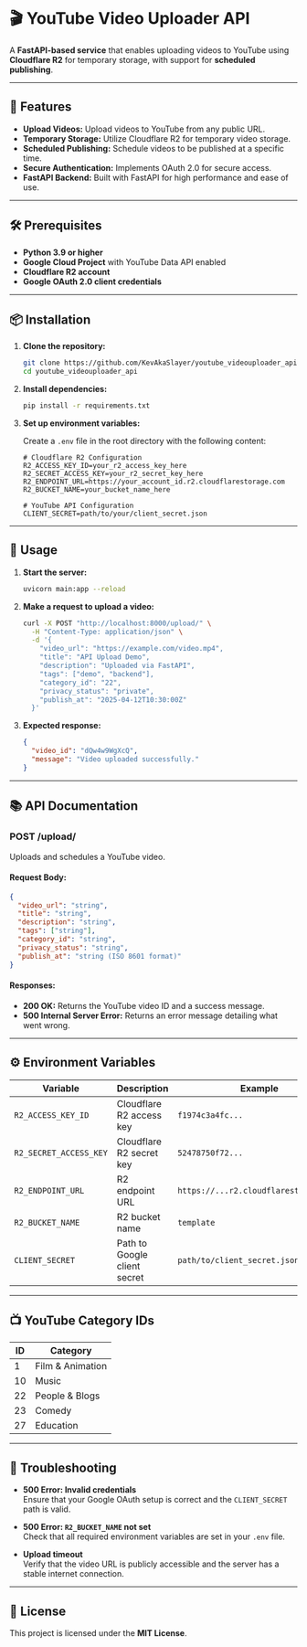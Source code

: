 # 🎬 YouTube Video Uploader API

A **FastAPI-based service** that enables uploading videos to YouTube using **Cloudflare R2** for temporary storage, with support for **scheduled publishing**.

---

## 🚀 Features

- **Upload Videos:** Upload videos to YouTube from any public URL.
- **Temporary Storage:** Utilize Cloudflare R2 for temporary video storage.
- **Scheduled Publishing:** Schedule videos to be published at a specific time.
- **Secure Authentication:** Implements OAuth 2.0 for secure access.
- **FastAPI Backend:** Built with FastAPI for high performance and ease of use.

---

## 🛠️ Prerequisites

- **Python 3.9 or higher**
- **Google Cloud Project** with YouTube Data API enabled
- **Cloudflare R2 account**
- **Google OAuth 2.0 client credentials**

---

## 📦 Installation

1. **Clone the repository:**

   ```bash
   git clone https://github.com/KevAkaSlayer/youtube_videouploader_api.git
   cd youtube_videouploader_api
   ```

2. **Install dependencies:**

   ```bash
   pip install -r requirements.txt
   ```

3. **Set up environment variables:**

   Create a `.env` file in the root directory with the following content:

   ```env
   # Cloudflare R2 Configuration
   R2_ACCESS_KEY_ID=your_r2_access_key_here
   R2_SECRET_ACCESS_KEY=your_r2_secret_key_here
   R2_ENDPOINT_URL=https://your_account_id.r2.cloudflarestorage.com
   R2_BUCKET_NAME=your_bucket_name_here

   # YouTube API Configuration
   CLIENT_SECRET=path/to/your/client_secret.json
   ```

---

## 🚀 Usage

1. **Start the server:**

   ```bash
   uvicorn main:app --reload
   ```

2. **Make a request to upload a video:**

   ```bash
   curl -X POST "http://localhost:8000/upload/" \
     -H "Content-Type: application/json" \
     -d '{
       "video_url": "https://example.com/video.mp4",
       "title": "API Upload Demo",
       "description": "Uploaded via FastAPI",
       "tags": ["demo", "backend"],
       "category_id": "22",
       "privacy_status": "private",
       "publish_at": "2025-04-12T10:30:00Z"
     }'
   ```

3. **Expected response:**

   ```json
   {
     "video_id": "dQw4w9WgXcQ",
     "message": "Video uploaded successfully."
   }
   ```

---

## 📚 API Documentation

### **POST /upload/**

Uploads and schedules a YouTube video.

#### **Request Body:**

```json
{
  "video_url": "string",
  "title": "string",
  "description": "string",
  "tags": ["string"],
  "category_id": "string",
  "privacy_status": "string",
  "publish_at": "string (ISO 8601 format)"
}
```

#### **Responses:**

- **200 OK:** Returns the YouTube video ID and a success message.
- **500 Internal Server Error:** Returns an error message detailing what went wrong.

---

## ⚙️ Environment Variables

| Variable               | Description                  | Example                               |
| ---------------------- | ---------------------------- | ------------------------------------- |
| `R2_ACCESS_KEY_ID`     | Cloudflare R2 access key     | `f1974c3a4fc...`                      |
| `R2_SECRET_ACCESS_KEY` | Cloudflare R2 secret key     | `52478750f72...`                      |
| `R2_ENDPOINT_URL`      | R2 endpoint URL              | `https://...r2.cloudflarestorage.com` |
| `R2_BUCKET_NAME`       | R2 bucket name               | `template`                            |
| `CLIENT_SECRET`        | Path to Google client secret | `path/to/client_secret.json`          |

---

## 📺 YouTube Category IDs

| ID  | Category         |
| --- | ---------------- |
| 1   | Film & Animation |
| 10  | Music            |
| 22  | People & Blogs   |
| 23  | Comedy           |
| 27  | Education        |

---

## 🐞 Troubleshooting

- **500 Error: Invalid credentials**  
  Ensure that your Google OAuth setup is correct and the `CLIENT_SECRET` path is valid.

- **500 Error: `R2_BUCKET_NAME` not set**  
  Check that all required environment variables are set in your `.env` file.

- **Upload timeout**  
  Verify that the video URL is publicly accessible and the server has a stable internet connection.

---

## 📄 License

This project is licensed under the **MIT License**.
